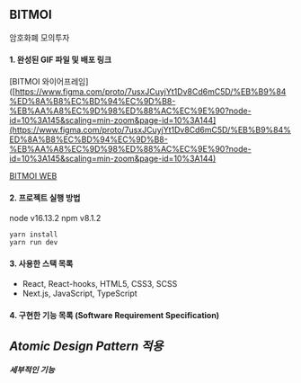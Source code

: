 ## BITMOI
암호화폐 모의투자

#### 1. 완성된 GIF 파일 및 배포 링크
[BITMOI 와이어프레임]([https://www.figma.com/proto/7usxJCuyjYt1Dv8Cd6mC5D/%EB%B9%84%ED%8A%B8%EC%BD%94%EC%9D%B8-%EB%AA%A8%EC%9D%98%ED%88%AC%EC%9E%90?node-id=10%3A145&scaling=min-zoom&page-id=10%3A144](https://www.figma.com/proto/7usxJCuyjYt1Dv8Cd6mC5D/%EB%B9%84%ED%8A%B8%EC%BD%94%EC%9D%B8-%EB%AA%A8%EC%9D%98%ED%88%AC%EC%9E%90?node-id=10%3A145&scaling=min-zoom&page-id=10%3A144)

[BITMOI WEB](https://bitmoiapp.com/)

#### 2. 프로젝트 실행 방법
node v16.13.2
npm v8.1.2
```
yarn install
yarn run dev
```

#### 3. 사용한 스택 목록

- React, React-hooks, HTML5, CSS3, SCSS
- Next.js, JavaScript, TypeScript

#### 4. 구현한 기능 목록 (Software Requirement Specification)
***Atomic Design Pattern 적용***
- 
***세부적인 기능***
<!-- - 즐겨찾기 기능(홈, 거래소 페이지 간 공유)
- 다양한 차트 라이브러리를 이용하여 구현
- 암호화폐의 한글이름 및 심볼 검색기능
- 암호화폐 리스트 클릭 시, 해당 차트 뷰 및 거래기능
- 

#### 5. 구현 방법 및 구현하면서 어려웠던 점
#### 타입스크립트를 적용하며 발생하는 에러 핸들링: 시간적 자원이 많이 드는 요인
#### CORS error 해결
- 배포했을 때 모든 통신에서 CORS 에러 발생

-> CORS를 허용하는 프록시 서버를 사용

-> 429 (Too Many Requests) error 발생

-> 직접 프록시 서버를 배포 후 사용하여 해결
